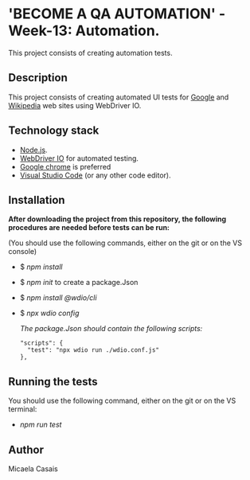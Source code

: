 
# 'BECOME A QA AUTOMATION' -  Week-13: Automation.

This project consists of creating automation tests.

## Description
This project consists of creating automated UI tests for [Google](https://www.google.com/) and [Wikipedia](https://es.wikipedia.org/) web sites using WebDriver IO.

## Technology stack
* [Node.js](https://nodejs.org/es/docs/).
* [WebDriver IO](https://webdriver.io/docs/gettingstarted) for automated testing.
* [Google chrome](https://www.google.com/chrome/?brand=BNSD&gclid=Cj0KCQjw16KFBhCgARIsALB0g8LepNdLaZtxkPxgXo3piPweP7NjQQ76azzg9XDmbH5ZESeb_4kFTn4aAjCaEALw_wcB&gclsrc=aw.ds) is preferred
* [Visual Studio Code](https://code.visualstudio.com/) (or any other code editor).

## Installation 

**After downloading the project from this repository, the following procedures are needed before tests can be run:**

 (You should use the following commands, either on the git or on the VS console)

* $ *npm install*
* $ *npm init* to create a package.Json
* $ *npm install @wdio/cli*
* $ *npx wdio config*

    *The package.Json should contain the following scripts:*

      "scripts": {
        "test": "npx wdio run ./wdio.conf.js"
      },

## Running the tests

You should use the following command, either on the git or on the VS terminal:

 * *npm run test* 

## Author
Micaela Casais
